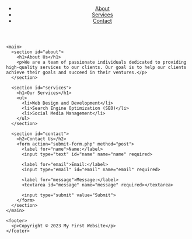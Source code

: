 <!DOCTYPE html>
<html>
  <head>
    <title>My First Website</title>
  </head>
  <body>
    <header>
      <nav>
        <ul>
          <li><a href="#about">About</a></li>
          <li><a href="#services">Services</a></li>
          <li><a href="#contact">Contact</a></li>
        </ul>
      </nav>
    </header>

    <main>
      <section id="about">
        <h1>About Us</h1>
        <p>We are a team of passionate individuals dedicated to providing high-quality services to our clients. Our goal is to help our clients achieve their goals and succeed in their ventures.</p>
      </section>

      <section id="services">
        <h1>Our Services</h1>
        <ul>
          <li>Web Design and Development</li>
          <li>Search Engine Optimization (SEO)</li>
          <li>Social Media Management</li>
        </ul>
      </section>

      <section id="contact">
        <h2>Contact Us</h2>
        <form action="submit-form.php" method="post">
          <label for="name">Name:</label>
          <input type="text" id="name" name="name" required>

          <label for="email">Email:</label>
          <input type="email" id="email" name="email" required>

          <label for="message">Message:</label>
          <textarea id="message" name="message" required></textarea>

          <input type="submit" value="Submit">
        </form>
      </section>
    </main>

    <footer>
      <p>Copyright © 2023 My First Website</p>
    </footer>
  </body>
</html>
